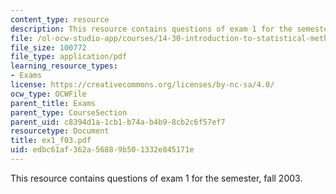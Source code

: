 ```yaml
---
content_type: resource
description: This resource contains questions of exam 1 for the semester, fall 2003.
file: /ol-ocw-studio-app/courses/14-30-introduction-to-statistical-method-in-economics-spring-2006/edbc61af362a56889b501332e845171e_ex1_f03.pdf
file_size: 100772
file_type: application/pdf
learning_resource_types:
- Exams
license: https://creativecommons.org/licenses/by-nc-sa/4.0/
ocw_type: OCWFile
parent_title: Exams
parent_type: CourseSection
parent_uid: c8394d1a-1cb1-b74a-b4b9-8cb2c6f57ef7
resourcetype: Document
title: ex1_f03.pdf
uid: edbc61af-362a-5688-9b50-1332e845171e
---
```

This resource contains questions of exam 1 for the semester, fall 2003.
